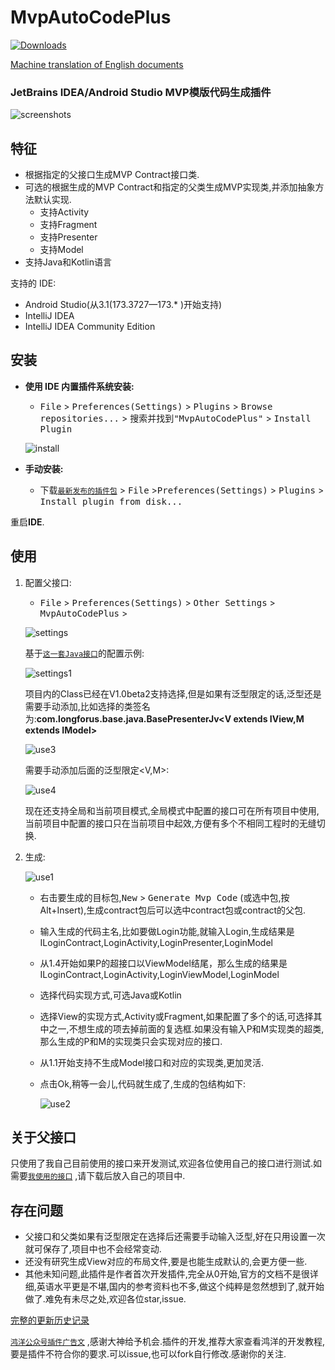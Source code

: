 

MvpAutoCodePlus
=================

[![Downloads][downloads-img]][plugin]

[Machine translation of English documents](./README_EN.md)

### JetBrains IDEA/Android Studio MVP模版代码生成插件

![screenshots](./images/mvp.gif)

特征
----
- 根据指定的父接口生成MVP Contract接口类.
- 可选的根据生成的MVP Contract和指定的父类生成MVP实现类,并添加抽象方法默认实现.
  - 支持Activity
  - 支持Fragment
  - 支持Presenter
  - 支持Model
- 支持Java和Kotlin语言

支持的 IDE:
- Android Studio(从3.1(173.3727—173.* )开始支持)
- IntelliJ IDEA
- IntelliJ IDEA Community Edition

安装
----

- **使用 IDE 内置插件系统安装:**
  - <kbd>File</kbd> > <kbd>Preferences(Settings)</kbd> > <kbd>Plugins</kbd> > <kbd>Browse repositories...</kbd> > <kbd>搜索并找到"MvpAutoCodePlus"</kbd> > <kbd>Install Plugin</kbd>

   ![install](./images/install1.png)

- **手动安装:**

  - 下载[`最新发布的插件包`][latest-release] > <kbd>File</kbd> ><kbd>Preferences(Settings)</kbd> > <kbd>Plugins</kbd> > <kbd>Install plugin from disk...</kbd>

重启**IDE**.

使用
----

1. 配置父接口:

   - <kbd>File</kbd> > <kbd>Preferences(Settings)</kbd> > <kbd>Other Settings</kbd> > <kbd>MvpAutoCodePlus</kbd> > 

    ![settings](./images/settings.png)

    基于[`这一套Java接口`][my_interface_java]的配置示例:

    ![settings1](./images/settings1.png)

     项目内的Class已经在V1.0beta2支持选择,但是如果有泛型限定的话,泛型还是需要手动添加,比如选择的类签名为:**com.longforus.base.java.BasePresenterJv<V extends IView,M extends IModel>**

     ![use3](./images/use3.png)

     需要手动添加后面的泛型限定<V,M>:

     ![use4](./images/use4.png)

     现在还支持全局和当前项目模式,全局模式中配置的接口可在所有项目中使用,当前项目中配置的接口只在当前项目中起效,方便有多个不相同工程时的无缝切换.

2. 生成:

   ![use1](./images/use1.png)

   - 右击要生成的目标包,<kbd>New</kbd> > <kbd>Generate Mvp Code</kbd> (或选中包,按Alt+Insert),生成contract包后可以选中contract包或contract的父包.

   - 输入生成的代码主名,比如要做Login功能,就输入Login,生成结果是ILoginContract,LoginActivity,LoginPresenter,LoginModel

   - 从1.4开始如果P的超接口以ViewModel结尾，那么生成的结果是ILoginContract,LoginActivity,LoginViewModel,LoginModel

   - 选择代码实现方式,可选Java或Kotlin

   - 选择View的实现方式,Activity或Fragment,如果配置了多个的话,可选择其中之一,不想生成的项去掉前面的复选框.如果没有输入P和M实现类的超类,那么生成的P和M的实现类只会实现对应的接口.

   - 从1.1开始支持不生成Model接口和对应的实现类,更加灵活.

   - 点击Ok,稍等一会儿,代码就生成了,生成的包结构如下:
   
     ![use2](./images/use2.png)

## 关于父接口

只使用了我自己目前使用的接口来开发测试,欢迎各位使用自己的接口进行测试.如需要[`我使用的接口`][my_interface] ,请下载后放入自己的项目中.

## 存在问题

- 父接口和父类如果有泛型限定在选择后还需要手动输入泛型,好在只用设置一次就可保存了,项目中也不会经常变动.
- 还没有研究生成View对应的布局文件,要是也能生成默认的,会更方便一些.
- 其他未知问题,此插件是作者首次开发插件,完全从0开始,官方的文档不是很详细,英语水平更是不堪,国内的参考资料也不多,做这个纯粹是忽然想到了,就开始做了.难免有未尽之处,欢迎各位star,issue.

[完整的更新历史记录](./CHANGELOG.md)

[`鸿洋公众号插件广告文`][ad_link] ,感谢大神给予机会.插件的开发,推荐大家查看鸿洋的开发教程,要是插件不符合你的要求.可以issue,也可以fork自行修改.感谢你的关注.

[latest-release]: https://plugins.jetbrains.com/plugin/10907-mvpautocodeplus
[downloads-img]: https://img.shields.io/jetbrains/plugin/d/8579.svg?style=flat-square
[plugin]: https://plugins.jetbrains.com/plugin/10907-mvpautocodeplus
[my_interface]:https://github.com/longforus/MVPExample
[my_interface_java]:https://github.com/longforus/MVPExample/tree/master/app/src/main/java/com/longforus/base/java
[ad_link]:https://mp.weixin.qq.com/s?__biz=MzAxMTI4MTkwNQ==&amp;amp;amp;amp;mid=2650825783&amp;amp;amp;amp;idx=1&amp;amp;amp;amp;sn=0b0c2c58a729e1d9122ce9c09e31637f&amp;amp;amp;amp;chksm=80b7b0a9b7c039bfa92deb5c8fe51f5347ebdccf0be70078ffa047e7316baf5679a89fc788ac&amp;amp;amp;amp;mpshare=1&amp;amp;amp;amp;scene=23&amp;amp;amp;amp;srcid=0711IpaZwE1iGToWw6e7fix8#rd
